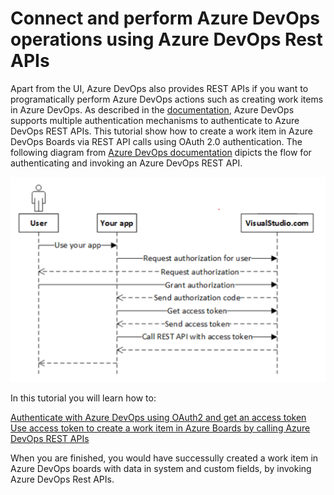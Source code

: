 # Connect and perform Azure DevOps operations using Azure DevOps Rest APIs

Apart from the UI, Azure DevOps also provides REST APIs if you want to programatically perform Azure DevOps actions such as creating work items in Azure DevOps. As described in the [documentation][2], Azure DevOps supports multiple authentication mechanisms to authenticate to Azure DevOps REST APIs. This tutorial show how to create a work item in Azure DevOps Boards via REST API calls using OAuth 2.0 authentication. The following diagram from [Azure DevOps documentation][3] dipicts the flow for authenticating and invoking an Azure DevOps REST API.

  ![oauth flow](./images/oauth-flow.png)
  
In this tutorial you will learn how to:  

  [Authenticate with Azure DevOps using OAuth2 and get an access token][1]  
  [Use access token to create a work item in Azure Boards by calling Azure DevOps REST APIs][4]

  
When you are finished, you would have successully created a work item in Azure DevOps boards with data in system and custom fields, by invoking Azure DevOps Rest APIs. 


  

  
[1]: https://github.com/aj3705/AzureDevOps/blob/master/restapis/ado-authentication.md
[2]:https://docs.microsoft.com/en-us/rest/api/azure/devops/?view=azure-devops-rest-5.1
[3]:https://docs.microsoft.com/en-us/azure/devops/integrate/get-started/authentication/oauth?view=azure-devops&viewFallbackFrom=vsts
[4]:https://github.com/aj3705/AzureDevOps/blob/master/restapis/create-ado-work-item.md
